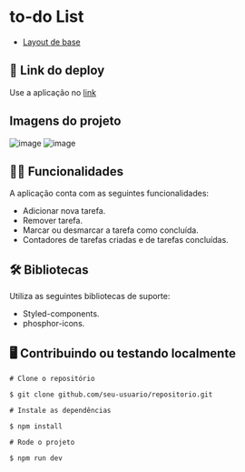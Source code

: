 
# to-do List

- [Layout de base](https://www.figma.com/file/5q5f4nzDGCe5F9h1HwZaFy/ToDo-List-(Copy)?node-id=0%3A1)

## 📲 Link do deploy

Use a aplicação no [link](https://to-do-list-six-puce.vercel.app/) 

## Imagens do projeto
![image](https://user-images.githubusercontent.com/99834194/189545463-4893e170-8994-433f-8d3e-149870bb1762.png)
![image](https://user-images.githubusercontent.com/99834194/189545488-379f5023-aa8a-427e-80b3-ad8c84313dfb.png)

## ✍🏻 Funcionalidades

A aplicação conta com as seguintes funcionalidades:

- Adicionar nova tarefa. 
- Remover tarefa.
- Marcar ou desmarcar a tarefa como concluída.
- Contadores de tarefas criadas e de tarefas concluídas.

## 🛠 Bibliotecas

Utiliza as seguintes bibliotecas de suporte:

- Styled-components.
- phosphor-icons.

## 🖥 Contribuindo ou testando localmente 

```
# Clone o repositório 

$ git clone github.com/seu-usuario/repositorio.git
```

```
# Instale as dependências 

$ npm install
```

```
# Rode o projeto

$ npm run dev
```
